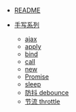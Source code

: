 * [README](README.md)

* [手写系列](手写.md)
  * [ajax](手写系列/ajax.md)
  * [apply](手写系列/apply.md)
  * [bind](手写系列/bind.md)
  * [call](手写系列/call.md)
  * [new](手写系列/new.md)
  * [Promise](手写系列/promise.md)
  * [sleep](手写系列/sleep.md)
  * [防抖 debounce](手写系列/debounce.md)
  * [节流 throttle](手写系列/throttle.md)

<!-- * [HTML](HTML.md)
* [CSS](CSS.md)
* [JavaScript](JavaScript.md)
* [Webpack](Webpack.md)
* [ES6]()
* [Node]()
* [Webpack]()
* [可视化]() -->